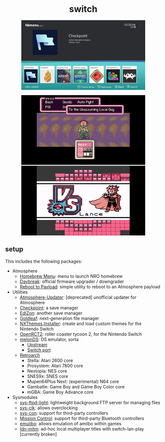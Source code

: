 <h1 align=center> switch </h1>

<p align=center >
  <img src="assets/hbmenu.jpg" width=400 alt="hbmenu - Home Screen"/>
</p>
<p align=center>
  <img src="assets/earthbound.jpg" width=400 alt="EarthBound - Unassuming Local Guy"/>
  <img src="assets/pokemonprism.jpg" width=400 alt="Pokemon Prism - Lance VS Screen"/>
</p>

## setup

This includes the following packages:

- Atmosphere
    - [Homebrew Menu](https://github.com/switchbrew/nx-hbmenu): menu to launch NRO homebrew
    - [Daybreak](https://github.com/Atmosphere-NX/Atmosphere/): official firmware upgrader / downgrader
    - [Reboot to Payload](https://github.com/Atmosphere-NX/Atmosphere/): simple utility to reboot to an Atmosphere payload
- Utilities
    - [Atmosphere-Updater](https://github.com/ITotalJustice/atmosphere-updater): [deprecated] unofficial updater for Atmosphere
    - [Checkpoint](https://github.com/FlagBrew/Checkpoint): a save manager
    - [EdiZon](https://github.com/WerWolv/EdiZon): another save manager
    - [Goldleaf](https://github.com/XorTroll/Goldleaf): next-generation file manager
    - [NXThemes Installer](https://github.com/exelix11/SwitchThemeInjector): create and load custom themes for the Nintendo Switch
    - [OpenRCT2](https://github.com/rsn8887/openrct2): roller coaster tycoon 2, for the Nintendo Switch
    - [melonDS](https://github.com/RSDuck/melonDS): DS emulator, sorta
        - [Upstream](https://github.com/Arisotura/melonDS)
        - [Switch port](https://github.com/RSDuck/melonDS)
    - [Retroarch](https://www.retroarch.com/)
        - Stella: Atari 2600 core
        - Prosystem: Atari 7800 core
        - Nestopia: NES core
        - SNES9x: SNES core
        - Mupen64Plus Next: (experimental) N64 core
        - Gambatte: Game Boy and Game Boy Color core
        - mGBA: Game Boy Advance core
- Sysmodules
    - [sys-ftpd-light](https://github.com/cathery/sys-ftpd-light): lightweight background FTP server for managing files
    - [sys-clk](https://github.com/retronx-team/sys-clk/): allows overclocking
    - [sys-con](https://github.com/cathery/sys-con): support for third-party controllers
    - [Mission Control](https://github.com/ndeadly/MissionControl): support for third-party Bluetooth controllers
    - [emuiibo](https://github.com/XorTroll/emuiibo/): allows emulation of amiibo within games
    - [ldn-mitm](https://github.com/spacemeowx2/ldn_mitm): ad-hoc local multiplayer titles with switch-lan-play [currently broken]
